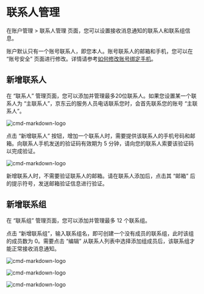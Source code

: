 # 联系人管理



在账户管理 > 联系人管理 页面，您可以设置接收消息通知的联系人和联系组信息。



账户默认只有一个账号联系人，即您本人。账号联系人的邮箱和手机，您可以在 “账号安全” 页面进行修改。详情请参考[如何修改账号绑定手机](../../../documentation/User-Service/Account-Management/Change-The-Phone-Number.md)。

## 新增联系人
在 “联系人” 管理页面，您可以添加并管理最多20位联系人。如果您设置某一个联系人为 “主联系人”，京东云的服务人员电话联系您时，会首先联系您的账号 “主联系人”。

![cmd-markdown-logo](../../../image/Message-Center/gjh1.png)


点击 “新增联系人” 按钮，增加一个联系人时，需要提供该联系人的手机号码和邮箱。向联系人手机发送的验证码有效期为 5 分钟，请向您的联系人索要该验证码以完成验证。

![cmd-markdown-logo](../../../image/Message-Center/gjh2.png)

新增联系人时，不需要验证联系人的邮箱。请在联系人添加后，点击其 “邮箱” 后的提示符号，发送邮箱验证信息进行验证。


## 新增联系组
在 “联系组” 管理页面，您可以添加并管理最多 12 个联系组。

点击 “新增联系组”，输入联系组名，即可创建一个没有成员的联系组，此时该组的成员数为 0。需要点击 “编辑” 从联系人列表中选择添加组成员后，该联系组才能正常接收消息通知。

![cmd-markdown-logo](../../../image/Message-Center/gjh3.png)

![cmd-markdown-logo](../../../image/Message-Center/gjh4.png)

![cmd-markdown-logo](../../../image/Message-Center/gjh5.png)
